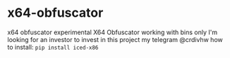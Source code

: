 # x64-obfuscator
x64 obfuscator
experimental X64 Obfuscator working with bins only
I'm looking for an investor to invest in this project
my telegram @crdivhw
how to install:
`pip install iced-x86`
